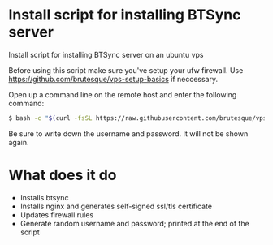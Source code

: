 # Install script for installing BTSync server
Install script for installing BTSync server on an ubuntu vps

Before using this script make sure you've setup your ufw firewall. Use https://github.com/brutesque/vps-setup-basics if neccessary.

Open up a command line on the remote host and enter the following command:
```sh
$ bash -c "$(curl -fsSL https://raw.githubusercontent.com/brutesque/vps-setup-btsync/master/install.sh)"
```
Be sure to write down the username and password. It will not be shown again.

# What does it do
- Installs btsync
- Installs nginx and generates self-signed ssl/tls certificate
- Updates firewall rules
- Generate random username and password; printed at the end of the script
